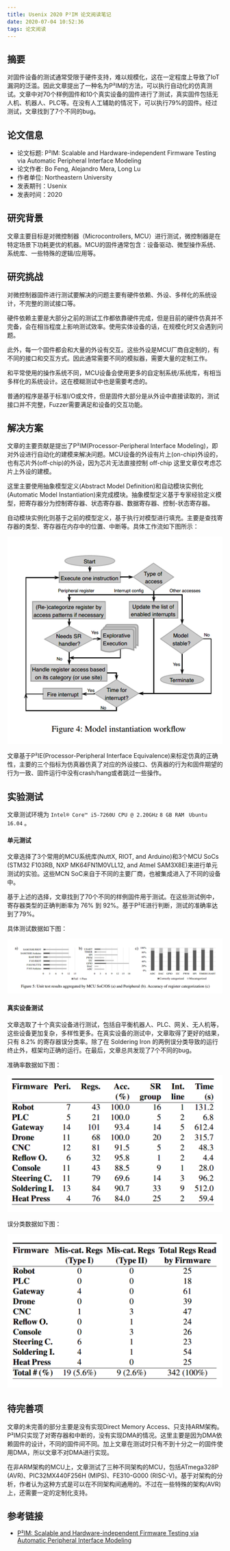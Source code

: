 ```yaml
---
title: Usenix 2020 P²IM 论文阅读笔记
date: 2020-07-04 10:52:36
tags: 论文阅读
---
```


## 摘要

对固件设备的测试通常受限于硬件支持，难以规模化，这在一定程度上导致了IoT漏洞的泛滥。因此文章提出了一种名为P²IM的方法，可以执行自动化的仿真测试。文章中对70个样例固件和10个真实设备的固件进行了测试，真实固件包括无人机、机器人、PLC等。在没有人工辅助的情况下，可以执行79%的固件。经过测试，文章找到了7个不同的bug。

<!--more-->

## 论文信息

- 论文标题: P²IM: Scalable and Hardware-independent Firmware Testing via Automatic Peripheral Interface Modeling
- 论文作者: Bo Feng, Alejandro Mera, Long Lu
- 作者单位: Northeastern University
- 发表期刊：Usenix
- 发表时间：2020

## 研究背景

文章主要目标是对微控制器（Microcontrollers, MCU）进行测试，微控制器是在特定场景下功耗更优的机器。MCU的固件通常包含：设备驱动、微型操作系统、系统库、一些特殊的逻辑/应用等。

## 研究挑战

对微控制器固件进行测试要解决的问题主要有硬件依赖、外设、多样化的系统设计，不完整的测试接口等。

硬件依赖主要是大部分之前的测试工作都依靠硬件完成，但是目前的硬件仿真并不完备，会在相当程度上影响测试效率。使用实体设备的话，在规模化时又会遇到问题。

此外，每一个固件都会和大量的外设有交互。这些外设是MCU厂商自定制的，有不同的接口和交互方式。因此通常需要不同的模拟器，需要大量的定制工作。

和平常使用的操作系统不同，MCU设备会使用更多的自定制系统/系统库，有相当多样化的系统设计。这在模糊测试中也是需要考虑的。

普通的程序是基于标准I/O或文件，但是固件大部分是从外设中直接读取的，测试接口并不完整，Fuzzer需要满足和设备的交互功能。

## 解决方案

文章的主要贡献是提出了P²IM(Processor-Peripheral Interface Modeling)，即对外设进行自动化的建模来解决问题。MCU设备的外设有片上(on-chip)外设的，也有芯片外(off-chip)的外设，因为芯片无法直接控制 off-chip 这里文章仅考虑芯片上外设的建模。

这里主要使用抽象模型定义(Abstract Model Definition)和自动模块实例化(Automatic Model Instantiation)来完成模块。抽象模型定义基于专家经验定义模型，把寄存器分为控制寄存器、状态寄存器、数据寄存器、控制-状态寄存器。

自动模块实例化则基于之前的模型定义，基于执行对模型进行填充。主要是查找寄存器的类型、寄存器在内存中的位置、中断等。具体工作流如下图所示：

![工作流](/images/2020-7-4/1.png)

文章基于P²IE(Processor-Peripheral Interface Equivalence)来标定仿真的正确性，主要的三个指标为仿真器仿真了对应的外设接口、仿真器的行为和固件期望的行为一致、固件运行中没有crash/hang或者跳过一些操作。

## 实验测试

文章测试环境为 `Intel® Core™ i5-7260U CPU @ 2.20GHz` `8 GB RAM` ` Ubuntu 16.04` 。

#### 单元测试

文章选择了3个常用的MCU系统库(NuttX, RIOT, and Arduino)和3个MCU SoCs (STM32 F103RB, NXP MK64FN1M0VLL12, and Atmel SAM3X8E)来进行单元测试的实验。这些MCN SoC来自于不同的主要厂商，也被集成进入了不同的设备中。

基于上述的选择，文章找到了70个不同的样例固件用于测试。在这些测试例中，寄存器类型的正确判断率为 76% 到 92%。基于P²IE进行判断，测试的准确率达到了79%。

具体测试数据如下图：

![测试数据](/images/2020-7-4/4.png)

#### 真实设备测试

文章选取了十个真实设备进行测试，包括自平衡机器人、PLC、网关、无人机等，这些设备更加复杂，多样性更多。在真实设备的测试中，文章取得了更好的结果，只有 8.2% 的寄存器误分类率。除了在 Soldering Iron 的两例误分类导致的运行终止外，框架均正确的运行。在最后，文章总共发现了7个不同的bug。

准确率数据如下图：

![准确率数据](/images/2020-7-4/2.png)

误分类数据如下图：

![误分类数据](/images/2020-7-4/3.png)

## 待完善项

文章的未完善的部分主要是没有实现Direct Memory Access、只支持ARM架构。P²IM只实现了对寄存器和中断的，没有实现DMA的情况。这里主要是因为DMA依赖固件的设计，不同的固件间不同。加上文章在测试时只有不到十分之一的固件使用DMA，所以文章不对DMA进行实现。

在非ARM架构的MCU上，文章测试了三种不同架构的MCU，包括ATmega328P (AVR)、PIC32MX440F256H (MIPS)、FE310-G000 (RISC-V)。基于对架构的分析，作者认为这种方式是可以在不同架构间通用的。不过在一些特殊的架构(AVR)上，还需要一定的定制化支持。

## 参考链接

- [P²IM: Scalable and Hardware-independent Firmware Testing via Automatic Peripheral Interface Modeling](https://www.usenix.org/conference/usenixsecurity20/presentation/feng)
